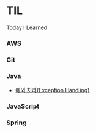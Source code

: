 # TIL
Today I Learned


### AWS


### Git



### Java
* [예외 처리(Exception Handling)](Java/JavaJeongSeok_08_exception_handling.md)



### JavaScript


### Spring

